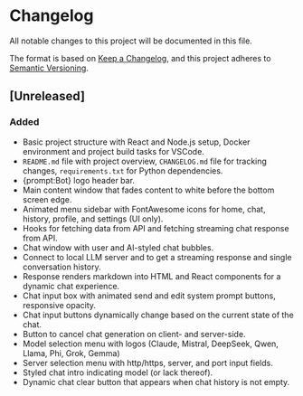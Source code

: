 # Changelog

All notable changes to this project will be documented in this file.

The format is based on [Keep a Changelog](https://keepachangelog.com/en/1.1.0/),
and this project adheres to [Semantic Versioning](https://semver.org/spec/v2.0.0.html).

## [Unreleased]

### Added

- Basic project structure with React and Node.js setup, Docker environment and project build tasks for VSCode.
- `README.md` file with project overview, `CHANGELOG.md` file for tracking changes, `requirements.txt` for Python dependencies.
- {prompt:Bot} logo header bar.
- Main content window that fades content to white before the bottom screen edge.
- Animated menu sidebar with FontAwesome icons for home, chat, history, profile, and settings (UI only).
- Hooks for fetching data from API and fetching streaming chat response from API.
- Chat window with user and AI-styled chat bubbles.
- Connect to local LLM server and to get a streaming response and single conversation history.
- Response renders markdown into HTML and React components for a dynamic chat experience.
- Chat input box with animated send and edit system prompt buttons, responsive opacity.
- Chat input buttons dynamically change based on the current state of the chat.
- Button to cancel chat generation on client- and server-side.
- Model selection menu with logos (Claude, Mistral, DeepSeek, Qwen, Llama, Phi, Grok, Gemma)
- Server selection menu with http/https, server, and port input fields.
- Styled chat intro indicating model (or lack thereof).
- Dynamic chat clear button that appears when chat history is not empty.

